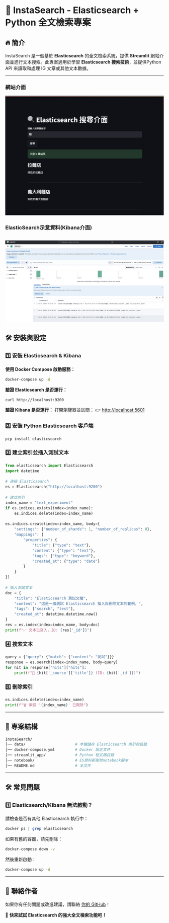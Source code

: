 # 📌 InstaSearch - Elasticsearch + Python 全文檢索專案

## 🔥 簡介
InstaSearch 是一個基於 **Elasticsearch** 的全文檢索系統，提供 **Streamlit** 網站介面並進行文本搜索。此專案適用於學習 **Elasticsearch 搜索技術**，並提供Python API 來讀取和處理 IG 文章或其他文本數據。

---
### 網站介面
![網站介面](images/demo.png)
### ElasticSearch示意資料(Kibana介面)
![網站介面](images/demo2.png)
---

## 🛠 安裝與設定

### **1️⃣ 安裝 Elasticsearch & Kibana**
**使用 Docker Compose 啟動服務：**
```bash
docker-compose up -d
```

**驗證 Elasticsearch 是否運行：**
```bash
curl http://localhost:9200
```


**驗證 Kibana 是否運行：**
打開瀏覽器並訪問： 👉 [http://localhost:5601](http://localhost:5601)

### **2️⃣ 安裝 Python Elasticsearch 客戶端**
```bash
pip install elasticsearch
```

### **3️⃣ 建立索引並插入測試文本**
```python
from elasticsearch import Elasticsearch
import datetime

# 連接 Elasticsearch
es = Elasticsearch("http://localhost:9200")

# 建立索引
index_name = "text_experiment"
if es.indices.exists(index=index_name):
    es.indices.delete(index=index_name)

es.indices.create(index=index_name, body={
    "settings": {"number_of_shards": 1, "number_of_replicas": 0},
    "mappings": {
        "properties": {
            "title": {"type": "text"},
            "content": {"type": "text"},
            "tags": {"type": "keyword"},
            "created_at": {"type": "date"}
        }
    }
})

# 插入測試文本
doc = {
    "title": "Elasticsearch 測試文檔",
    "content": "這是一個測試 Elasticsearch 插入與刪除文本的範例。",
    "tags": ["search", "test"],
    "created_at": datetime.datetime.now()
}
res = es.index(index=index_name, body=doc)
print(f"✅ 文本已寫入，ID: {res['_id']}")
```

### **4️⃣ 搜索文本**
```python
query = {"query": {"match": {"content": "測試"}}}
response = es.search(index=index_name, body=query)
for hit in response["hits"]["hits"]:
    print(f"📄 {hit['_source']['title']} (ID: {hit['_id']})")
```

### **5️⃣ 刪除索引**
```python
es.indices.delete(index=index_name)
print(f"🗑️ 索引 '{index_name}' 已刪除")
```

---

## 📌 專案結構
```bash
InstaSearch/
│── data/                      # 本機儲存 Elasticsearch 索引的目錄
│── docker-compose.yml         # Docker 設定文件
│── streamlit_app/             # Python 程式碼目錄
│── notebook/                  # ES資料新刪修notebook腳本
│── README.md                  # 本文件
```

---

## 🛠️ 常見問題
### **1️⃣ Elasticsearch/Kibana 無法啟動？**
請檢查是否有其他 Elasticsearch 執行中：
```bash
docker ps | grep elasticsearch
```
如果有舊的容器，請先刪除：
```bash
docker-compose down -v
```
然後重新啟動：
```bash
docker-compose up -d
```

---

## 📢 聯絡作者
如果你有任何問題或改進建議，請聯絡 [你的 GitHub](https://github.com/yourname)！

🚀 **快來試試 Elasticsearch 的強大全文檢索功能吧！**
